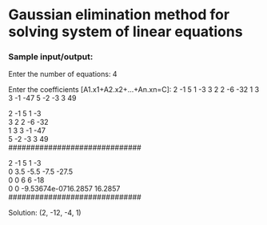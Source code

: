 # Gaussian elimination method for solving system of linear equations
### Sample input/output:

Enter the number of equations:
4

Enter the coefficients [A1.x1+A2.x2+...+An.xn=C]:
2 -1 5 1 -3
3 2 2 -6 -32
1 3 3 -1 -47
5 -2 -3 3 49

2           -1          5           1           -3          
3           2           2           -6          -32         
1           3           3           -1          -47         
5           -2          -3          3           49          
##############################

2           -1          5           1           -3          
0           3.5         -5.5        -7.5        -27.5       
0           0           6           6           -18         
0           0           -9.53674e-0716.2857     16.2857     
##############################


Solution: (2, -12, -4, 1)


